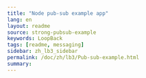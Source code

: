 ```yaml
---
title: "Node pub-sub example app"
lang: en
layout: readme
source: strong-pubsub-example
keywords: LoopBack
tags: [readme, messaging]
sidebar: zh_lb3_sidebar
permalink: /doc/zh/lb3/Pub-sub-example.html
summary:
---
```

